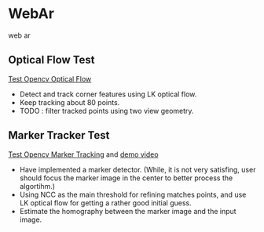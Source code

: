 # WebAr
web ar


## Optical Flow Test

[Test Opencv Optical Flow](https://gggliuye.github.io/opencv_js/video_optical_flow.html)

* Detect and track corner features using LK optical flow.
* Keep tracking about 80 points.
* TODO : filter tracked points using two view geometry.


## Marker Tracker Test

[Test Opencv Marker Tracking](https://gggliuye.github.io/opencv_js/video_marker.html) and [demo video](https://www.bilibili.com/video/BV1ct4y1v7gt)

* Have implemented a marker detector. (While, it is not very satisfing, user should focus the marker image in the center to better process the algortihm.)
* Using NCC as the main threshold for refining matches points, and use LK optical flow for getting a rather good initial guess.
* Estimate the homography between the marker image and the input image.
